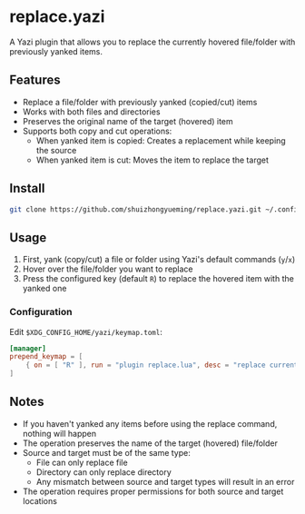 # replace.yazi

A Yazi plugin that allows you to replace the currently hovered file/folder with previously yanked items.

## Features

- Replace a file/folder with previously yanked (copied/cut) items
- Works with both files and directories
- Preserves the original name of the target (hovered) item
- Supports both copy and cut operations:
  - When yanked item is copied: Creates a replacement while keeping the source
  - When yanked item is cut: Moves the item to replace the target

## Install

```sh
git clone https://github.com/shuizhongyueming/replace.yazi.git ~/.config/yazi/plugins/replace.yazi
```

## Usage

1. First, yank (copy/cut) a file or folder using Yazi's default commands (`y`/`x`)
2. Hover over the file/folder you want to replace
3. Press the configured key (default `R`) to replace the hovered item with the yanked one

### Configuration

Edit `$XDG_CONFIG_HOME/yazi/keymap.toml`:

```toml
[manager]
prepend_keymap = [
    { on = [ "R" ], run = "plugin replace.lua", desc = "replace current hovered file with yanked file" },
]
```

## Notes

- If you haven't yanked any items before using the replace command, nothing will happen
- The operation preserves the name of the target (hovered) file/folder
- Source and target must be of the same type:
  - File can only replace file
  - Directory can only replace directory
  - Any mismatch between source and target types will result in an error
- The operation requires proper permissions for both source and target locations
